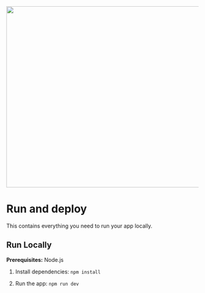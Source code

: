 <div align="center">
<img width="1200" height="475" alt="GHBanner" src="https://th.bing.com/th?id=OIF.l%2bi%2fAqwBEUpPi4mM2ma1tQ&r=0&rs=1&pid=ImgDetMain&o=7&rm=3" />
</div>

# Run and deploy 

This contains everything you need to run your app locally.



## Run Locally

**Prerequisites:**  Node.js


1. Install dependencies:
   `npm install`

2. Run the app:
   `npm run dev`
